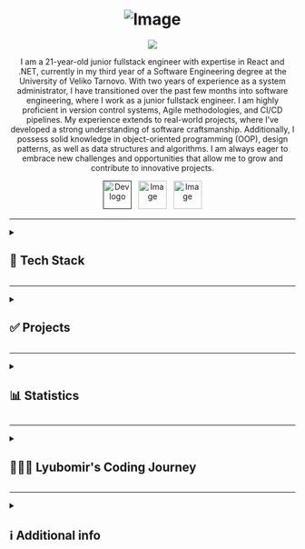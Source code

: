 


<h1 align="center">
<img src="https://github.com/user-attachments/assets/150fb72c-5dcb-46ac-b639-0b6f34677571" alt="Image">
</h1>

<p align="center">
    <img src="https://readme-typing-svg.demolab.com/?lines=Full-stack%20web%20and%20app%20developer;(React.js%20/%20.NET);2%2B%20years%20of%20coding%20experience;Always%20learning%20new%20things&font=Fira%20Code&center=true&width=440&height=45&color=FF0368&vCenter=true&pause=1000&size=22" />
</p>

<p align="center">
I am a 21-year-old junior fullstack engineer with expertise in React and .NET, currently in my third year of a Software Engineering degree at the University of Veliko Tarnovo. With two years of experience as a system administrator, I have transitioned over the past few months into software engineering, where I work as a junior fullstack engineer. I am highly proficient in version control systems, Agile methodologies, and CI/CD pipelines. My experience extends to real-world projects, where I’ve developed a strong understanding of software craftsmanship. Additionally, I possess solid knowledge in object-oriented programming (OOP), design patterns, as well as data structures and algorithms. I am always eager to embrace new challenges and opportunities that allow me to grow and contribute to innovative projects.
  </p>

  <p align="center">
    <a href=""><img src="https://github.com/user-attachments/assets/73cd0f60-9f47-4bcf-97d7-c922cf7b2f4f" alt="Dev logo" width="50" height="50"></a> &nbsp;
    <a href="https://x.com/0xGeorgiev"><img src="https://github.com/user-attachments/assets/2c27b738-ad0b-4e54-9c81-b9f4e01eab04" width="50" height="50" alt="Image"></a> &nbsp;
    <a href="https://www.linkedin.com/in/lyubomir-georgiev-ab9116248/"><img src="https://github.com/user-attachments/assets/0433900c-206c-425f-9edb-f1a64e8f8d9b" alt="Image" width="50" height="50"></a>
  </p>
  
 ---

<details><summary><h2>🦾 Tech Stack</h2></summary>
  <h3>💡Languages: </h3>
<p>
  <img alt="C#" width="30px" src="https://cdn.jsdelivr.net/gh/devicons/devicon@latest/icons/csharp/csharp-original.svg" /> &nbsp;       
  <img alt="JavaScript" width="30px" src="https://cdn.jsdelivr.net/gh/devicons/devicon@latest/icons/javascript/javascript-original.svg" /> &nbsp;
  <img alt="TypeScript" width="30px" src="https://cdn.jsdelivr.net/gh/devicons/devicon@latest/icons/typescript/typescript-original.svg" /> &nbsp;
  <img alt="HTML" width="30px" src="https://cdn.jsdelivr.net/gh/devicons/devicon@latest/icons/html5/html5-original.svg" /> &nbsp;
  <img alt="CSS" width="30px" src="https://cdn.jsdelivr.net/gh/devicons/devicon@latest/icons/css3/css3-original.svg" /> &nbsp;
  <img alt="SqlServer" width="30px" src="https://cdn.jsdelivr.net/gh/devicons/devicon@latest/icons/microsoftsqlserver/microsoftsqlserver-original-wordmark.svg" /> &nbsp;
</p>

<h3>🧰 Framewoks:</h3> 

<p align="left">
  <img alt="ASP.NET" width="30px" src="https://cdn.jsdelivr.net/gh/devicons/devicon@latest/icons/dotnetcore/dotnetcore-original.svg" /> &nbsp;
  <img  alt="React.Js" width="30px" src="https://cdn.jsdelivr.net/gh/devicons/devicon@latest/icons/react/react-original.svg" /> &nbsp;
  <img src="https://github.com/user-attachments/assets/85cb7b59-281d-454d-a392-ad7c5ea03568" height="32" width=32" alt="Image"> &nbsp;
  <img src="https://github.com/user-attachments/assets/a5ba288a-2e2a-4e58-bd39-0e57de4fe4da" alt="Image" height="32" width="32">&nbsp;
  <img src="https://github.com/user-attachments/assets/1efeb72f-8037-4ca1-b402-5807f1bad449" alt="Image" height="32" width="32">
  </p>

<h3>📚 Libraries:</h3> 
<p align="left">  
  <img alt="Tailwind" width="30px;" src="https://cdn.jsdelivr.net/gh/devicons/devicon@latest/icons/tailwindcss/tailwindcss-original.svg" /> &nbsp;
  <img alt="MUI" width="30px" src="https://cdn.jsdelivr.net/gh/devicons/devicon@latest/icons/materialui/materialui-original.svg" /> &nbsp;
  <img alt="FramerMotion" width="30px" src="https://cdn.jsdelivr.net/gh/devicons/devicon@latest/icons/framermotion/framermotion-original.svg" /> &nbsp;
  <img alt="ReactBootstrap" width="30px" src="https://cdn.jsdelivr.net/gh/devicons/devicon@latest/icons/reactbootstrap/reactbootstrap-original.svg" /> &nbsp;
  <img src="https://github.com/user-attachments/assets/b589c379-c002-4912-bd2c-1b0442458089" alt="Image" width="32" height="32"> &nbsp;
  <img src="https://github.com/user-attachments/assets/63aa2ba4-cde5-4914-9dff-e1f36fbce961" alt="Image" width="32" height="32">&nbsp;
</p>

<h3>🛠️ Tools:</h3> 

<p align="left">
  <img alt="Jira" width="30px;" src="https://cdn.jsdelivr.net/gh/devicons/devicon@latest/icons/jira/jira-original.svg" /> &nbsp;
  <img alt="Docker" width="30px;" src="https://cdn.jsdelivr.net/gh/devicons/devicon@latest/icons/docker/docker-original.svg" /> &nbsp;
  <img alt="Azure" width="30px;" src="https://cdn.jsdelivr.net/gh/devicons/devicon@latest/icons/azure/azure-original.svg" /> &nbsp;
  <img alt="Postman" width="30px;" src="https://cdn.jsdelivr.net/gh/devicons/devicon@latest/icons/postman/postman-original.svg" /> &nbsp;
  <img alt="Swagger" width="30px;" src="https://cdn.jsdelivr.net/gh/devicons/devicon@latest/icons/swagger/swagger-original.svg" /> &nbsp;
  <img alt="Photoshop" width="30px;" src="https://cdn.jsdelivr.net/gh/devicons/devicon@latest/icons/photoshop/photoshop-original.svg" /> &nbsp;        
  <img alt="Figma" width="30px;" src="https://cdn.jsdelivr.net/gh/devicons/devicon@latest/icons/figma/figma-original.svg" /> &nbsp;        
</p>

<h3>🎁 Version Control Systems and Storage: </h3> 
<p align="left">
  <img alt="Git" width="30px;" src="https://cdn.jsdelivr.net/gh/devicons/devicon@latest/icons/git/git-original.svg" /> &nbsp;       
  <img alt="GitHub" width="30px;" src="https://cdn.jsdelivr.net/gh/devicons/devicon@latest/icons/github/github-original.svg" /> &nbsp;
  <img alt="Bitbucket" width="30px;" src="https://cdn.jsdelivr.net/gh/devicons/devicon@latest/icons/bitbucket/bitbucket-original.svg" /> &nbsp; 
</p>
</details>


---

<details>
  <summary><h2>✅ Projects</h2></summary>
  <p align="left">
    <table cellspacing="0" cellpadding="0">
  <tr>
    <td><a href="https://github.com/lyubomir2712/Hotel_Booking">
    <img width="278" src="https://denvercoder1-github-readme-stats.vercel.app/api/pin/?username=lyubomir2712&repo=Hotel_Booking&theme=react&bg_color=1F222E&title_color=A020F0&hide_border=true&icon_color=A020F0&show_icons=false&show_description=false" alt="Hotel_Booking">
</a></td>
    <td>
<a href="https://github.com/MrArthur0507/StockAPI"><img width="278" src="https://denvercoder1-github-readme-stats.vercel.app/api/pin/?username=MrArthur0507&repo=StockAPI&theme=react&bg_color=1F222E&title_color=A020F0&hide_border=true&icon_color=A020F0&show_icons=false&show_description=false" alt="StockAPI"></a></td>
    <td><a href="https://github.com/lyubomir2712/English-Literature-Board-Game"><img width="278" src="https://denvercoder1-github-readme-stats.vercel.app/api/pin/?username=lyubomir2712&repo=English-Literature-Board-Game&theme=react&bg_color=1F222E&title_color=A020F0&hide_border=true&icon_color=A020F0&show_icons=false&show_description=false" alt="English-Literature-Board-Game"></a></td>
  </tr>
  <tr>
    <td>
<a href="https://github.com/lyubomir2712/ATM_Design_patterns"><img width="278" src="https://denvercoder1-github-readme-stats.vercel.app/api/pin/?username=lyubomir2712&repo=ATM_Design_patterns&theme=react&bg_color=1F222E&title_color=A020F0&hide_border=true&icon_color=A020F0&show_icons=false&show_description=false" alt="ATM_Design_patterns"></a></td>
    <td><a href="https://github.com/lyubomir2712/ApiCsvReader"><img width="278" src="https://denvercoder1-github-readme-stats.vercel.app/api/pin/?username=lyubomir2712&repo=ApiCsvReader&theme=react&bg_color=1F222E&title_color=A020F0&hide_border=true&icon_color=A020F0&show_icons=false&show_description=false" alt="ApiCsvReader"></a></td>
    <td><a href="https://github.com/lyubomir2712/MyWebApp"><img width="278" src="https://denvercoder1-github-readme-stats.vercel.app/api/pin/?username=lyubomir2712&repo=MyWebApp&theme=react&bg_color=1F222E&title_color=A020F0&hide_border=true&icon_color=A020F0&show_icons=false&show_description=false" alt="MyWebApp"></a></td>
  </tr>
  <tr>
    <td><a href="https://github.com/lyubomir2712/VTUstudio"><img width="278" src="https://denvercoder1-github-readme-stats.vercel.app/api/pin/?username=lyubomir2712&repo=VTUstudio&theme=react&bg_color=1F222E&title_color=A020F0&hide_border=true&icon_color=A020F0&show_icons=false&show_description=false" alt="VTUstudio"></a></td>
  </tr>
</table>
  </p>
</details>
  

---

<details><summary><h2>📊 Statistics</h2></summary>
  
[![Lyubomir's GitHub stats](https://github-readme-stats.vercel.app/api?username=lyubomir2712&show_icons=true&theme=synthwave)](https://github.com/lyubomir2712)

</details>


---

<details>
  <summary><h2>👨🏻‍💻 Lyubomir's Coding Journey</h2></summary>

From a young age, I was captivated by computers and aspired to become a programmer, inspired by my three cousins in the field. My journey began in 8th grade when I started learning basic C# through the book Основи на програмирането със C# by Svetlin Nakov. This initial exploration ignited my passion for coding. By 10th grade, I delved deeper into programming with Python on Codeacademy, where I gained a solid foundation in fundamental and advanced concepts.

In 11th grade, I expanded my skill set with MySQL, learning from Colt Steele’s course on Udemy. Toward the end of the year, I started exploring backend development with Django and frontend basics using HTML, CSS, vanilla JavaScript, and jQuery.

After graduating high school, I enrolled at the University of Veliko Tarnovo “St. St. Cyril and Methodius” to study Software Engineering. My first year involved serious practice with .NET and SQL Server, while in my second year, I built my first API using ASP.NET. I also gained proficiency in version control systems like Git and learned crucial concepts, including Object-Oriented Programming, SOLID principles, data structures, algorithms, operating systems, multithreading, memory hierarchy, asynchronous programming, and design patterns.

Outside of formal studies, I explored interests in Web3, DeFi, and blockchain, writing my first smart contract in Solidity on Remix to better understand the foundations of cryptocurrency. During the summer, I focused on mastering React fundamentals.

Now in my third year, I have secured my first professional role as a Full Stack React/.NET Developer at the University of Veliko Tarnovo. I am part of an ambitious team, working on educational projects for various institutions and contributing to impactful solutions in the field of education.
</details> 

---

<details>
  <summary><h2>ℹ️ Additional info</h2></summary>
  I have a collections of books for programming from  Robert C. Martin ( Uncle Bob ) 📚 <br/>
  <ul>
    <li>Clean Code</li>
    <li>Clean Archicture</li>
    <li>The Clean Coder</li>
    <li>Working effectively with legacy code</li>
    <li>Clean Agile</li>
    <li>Clean Craftsmanship</li>
    </ul> 
  
  In my free time i like to workout at the local gym 💪, i have interests in martial arts 🥋 and i like to climb mountains 🏔️!
</details> 
